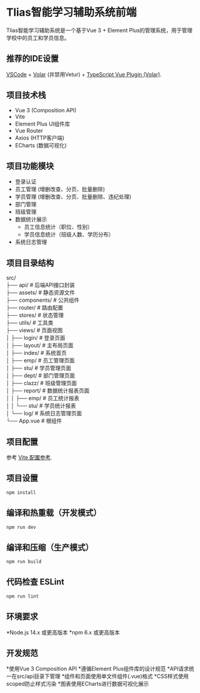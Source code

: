 # Tlias智能学习辅助系统前端

Tlias智能学习辅助系统是一个基于Vue 3 + Element Plus的管理系统，用于管理学校中的员工和学员信息。

## 推荐的IDE设置

[VSCode](https://code.visualstudio.com/) + [Volar](https://marketplace.visualstudio.com/items?itemName=Vue.volar) (并禁用Vetur) + [TypeScript Vue Plugin (Volar)](https://marketplace.visualstudio.com/items?itemName=Vue.vscode-typescript-vue-plugin).

## 项目技术栈

- Vue 3 (Composition API)
- Vite
- Element Plus UI组件库
- Vue Router
- Axios (HTTP客户端)
- ECharts (数据可视化)

## 项目功能模块

- 登录认证
- 员工管理 (增删改查、分页、批量删除)
- 学员管理 (增删改查、分页、批量删除、违纪处理)
- 部门管理
- 班级管理
- 数据统计展示
  - 员工信息统计（职位、性别）
  - 学员信息统计（班级人数、学历分布）
- 系统日志管理

## 项目目录结构

src/  
  ├── api/ # 后端API接口封装  
  ├── assets/ # 静态资源文件  
  ├── components/ # 公共组件  
  ├── router/ # 路由配置  
  ├── stores/ # 状态管理  
  ├── utils/ # 工具类  
  ├── views/ # 页面视图  
  │ ├── login/ # 登录页面  
  │ ├── layout/ # 主布局页面  
  │ ├── index/ # 系统首页  
  │ ├── emp/ # 员工管理页面  
  │ ├── stu/ # 学员管理页面  
  │ ├── dept/ # 部门管理页面  
  │ ├── clazz/ # 班级管理页面  
  │ ├── report/ # 数据统计报表页面  
  │ │ ├── emp/ # 员工统计报表  
  │ │ └── stu/ # 学员统计报表  
  │ └── log/ # 系统日志管理页面  
  └── App.vue # 根组件


## 项目配置

参考 [Vite 配置参考](https://vitejs.dev/config/).

## 项目设置

```sh
npm install
```
## 编译和热重载（开发模式）

```sh
npm run dev
```

## 编译和压缩（生产模式）

```sh
npm run build
```

## 代码检查 ESLint
```sh
npm run lint
```
## 环境要求
*Node.js 14.x 或更高版本
*npm 6.x 或更高版本
## 开发规范
*使用Vue 3 Composition API
*遵循Element Plus组件库的设计规范
*API请求统一在src/api目录下管理
*组件和页面使用单文件组件(.vue)格式
*CSS样式使用scoped防止样式污染
*图表使用ECharts进行数据可视化展示